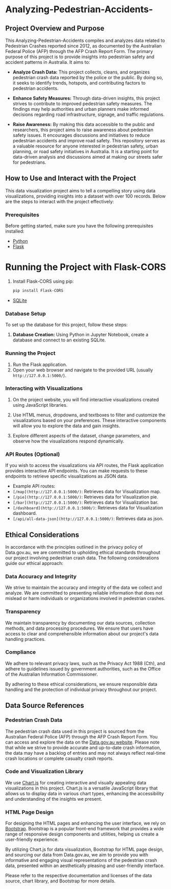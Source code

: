 # Analyzing-Pedestrian-Accidents-
## Project Overview and Purpose

This  Analyzing-Pedestrian-Accidents compiles and analyzes data related to Pedestrian Crashes reported since 2012, as documented by the Australian Federal Police (AFP) through the AFP Crash Report Form. The primary purpose of this project is to provide insights into pedestrian safety and accident patterns in Australia. It aims to:

- **Analyze Crash Data:** This project collects, cleans, and organizes pedestrian crash data reported by the police or the public. By doing so, it seeks to identify trends, hotspots, and contributing factors to pedestrian accidents.

- **Enhance Safety Measures:** Through data-driven insights, this project strives to contribute to improved pedestrian safety measures. The findings may help authorities and urban planners make informed decisions regarding road infrastructure, signage, and traffic regulations.

- **Raise Awareness:** By making this data accessible to the public and researchers, this project aims to raise awareness about pedestrian safety issues. It encourages discussions and initiatives to reduce pedestrian accidents and improve road safety.
This repository serves as a valuable resource for anyone interested in pedestrian safety, urban planning, or road safety initiatives in Australia. It is a starting point for data-driven analysis and discussions aimed at making our streets safer for pedestrians.
## How to Use and Interact with the Project

This data visualization project aims to tell a compelling story using data visualizations, providing insights into a dataset with over 100 records. Below are the steps to interact with the project effectively:

### Prerequisites

Before getting started, make sure you have the following prerequisites installed:

- [Python](https://www.python.org/downloads/)
- [Flask](https://flask.palletsprojects.com/en/2.1.x/installation/)
# Running the Project with Flask-CORS

1. Install Flask-CORS using pip:
   ```bash
   pip install Flask-CORS
- [SQLite]( https://www.sqlite.org/download.html)

### Database Setup

To set up the database for this project, follow these steps:

1. **Database Creation:** Using Python in Jupyter Notebook, create a database and connect to an existing SQLite.
### Running the Project

1. Run the Flask application.
3. Open your web browser and navigate to the provided URL (usually `http://127.0.0.1:5000/`).

### Interacting with Visualizations

1. On the project website, you will find interactive visualizations created using JavaScript libraries.

2. Use HTML menus, dropdowns, and textboxes to filter and customize the visualizations based on your preferences. These interactive components will allow you to explore the data and gain insights.

3. Explore different aspects of the dataset, change parameters, and observe how the visualizations respond dynamically.

### API Routes (Optional)

If you wish to access the visualizations via API routes, the Flask application provides interactive API endpoints. You can make requests to these endpoints to retrieve specific visualizations as JSON data.

- Example API routes:
- `[/map](http://127.0.0.1:5000/)`: Retrieves data for Visualization map.
- `[/pie](http://127.0.0.1:5000/)`: Retrieves data for Visualization pie.
- `[/bar](http://127.0.0.1:5000/)`: Retrieves data for Visualization bar.
- `[/dashboard](http://127.0.0.1:5000/)`: Retrieves data for Visualization dashboard.
- `[/api/all-data-json](http://127.0.0.1:5000/)`: Retrieves data as json.
## Ethical Considerations

In accordance with the principles outlined in the privacy policy of Data.gov.au, we are committed to upholding ethical standards throughout our project involving pedestrian crash data. The following considerations guide our ethical approach:

### Data Accuracy and Integrity

We strive to maintain the accuracy and integrity of the data we collect and analyze. We are committed to presenting reliable information that does not mislead or harm individuals or organizations involved in pedestrian crashes.

### Transparency

We maintain transparency by documenting our data sources, collection methods, and data processing procedures. We ensure that users have access to clear and comprehensible information about our project's data handling practices.

### Compliance

We adhere to relevant privacy laws, such as the Privacy Act 1988 (Cth), and adhere to guidelines issued by government authorities, such as the Office of the Australian Information Commissioner.

By adhering to these ethical considerations, we ensure responsible data handling and the protection of individual privacy throughout our project.
## Data Source References

### Pedestrian Crash Data
The pedestrian crash data used in this project is sourced from the Australian Federal Police (AFP) through the AFP Crash Report Form. You can access and explore the data on the [Data.gov.au website](https://www.data.gov.au/dataset/ds-act-https%3A%2F%2Fwww.data.act.gov.au%2Fapi%2Fviews%2Femq2-8bc4/details?q=). Please note that while we strive to provide accurate and up-to-date crash information, the data may have a backlog of entries and may not always reflect real-time crash locations or complete casualty crash reports.

### Code and Visualization Library

We use [Chart.js](https://www.chartjs.org/) for creating interactive and visually appealing data visualizations in this project. Chart.js is a versatile JavaScript library that allows us to display data in various chart types, enhancing the accessibility and understanding of the insights we present.

### HTML Page Design

For designing the HTML pages and enhancing the user interface, we rely on [Bootstrap](https://getbootstrap.com/). Bootstrap is a popular front-end framework that provides a wide range of responsive design components and utilities, helping us create a user-friendly experience.

By utilizing Chart.js for data visualization, Bootstrap for HTML page design, and sourcing our data from Data.gov.au, we aim to provide you with informative and engaging visual representations of the pedestrian crash data, presented within an aesthetically pleasing and user-friendly interface.

Please refer to the respective documentation and licenses of the data source, chart library, and Bootstrap for more details.



